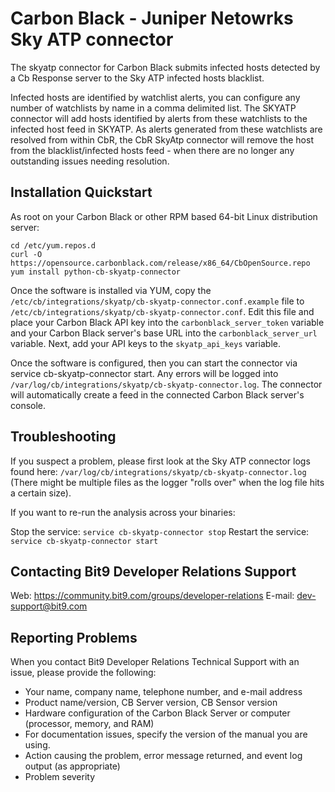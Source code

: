 # Carbon Black - Juniper Netowrks Sky ATP connector

The skyatp connector for Carbon Black submits infected hosts detected by a Cb Response server to the Sky ATP infected hosts blacklist.

Infected hosts are identified by watchlist alerts, you can configure any number of watchlists by name in a comma delimited list. 
The SKYATP connector will add hosts identified by alerts from these watchlists to the infected host feed in SKYATP. 
As alerts generated from these watchlists are resolved from within CbR, the CbR SkyAtp connector will remove the host from the blacklist/infected hosts feed - when there are no longer any outstanding issues needing resolution.

## Installation Quickstart

As root on your Carbon Black or other RPM based 64-bit Linux distribution server:

```
cd /etc/yum.repos.d
curl -O https://opensource.carbonblack.com/release/x86_64/CbOpenSource.repo
yum install python-cb-skyatp-connector
```

Once the software is installed via YUM, copy the `/etc/cb/integrations/skyatp/cb-skyatp-connector.conf.example` file to `/etc/cb/integrations/skyatp/cb-skyatp-connector.conf`. Edit this file and place your Carbon Black API key into the `carbonblack_server_token` variable and your Carbon Black server's base URL into the `carbonblack_server_url` variable. Next, add your  API keys to the `skyatp_api_keys` variable.

Once the software is configured, then you can start the connector via service cb-skyatp-connector start. Any errors will be logged into `/var/log/cb/integrations/skyatp/cb-skyatp-connector.log`. The connector will automatically create a feed in the connected Carbon Black server's console.

## Troubleshooting

If you suspect a problem, please first look at the Sky ATP connector logs found here: `/var/log/cb/integrations/skyatp/cb-skyatp-connector.log` (There might be multiple files as the logger "rolls over" when the log file hits a certain size).

If you want to re-run the analysis across your binaries:

Stop the service: `service cb-skyatp-connector stop`
Restart the service: `service cb-skyatp-connector start`


## Contacting Bit9 Developer Relations Support

Web: https://community.bit9.com/groups/developer-relations 
E-mail: dev-support@bit9.com

## Reporting Problems

When you contact Bit9 Developer Relations Technical Support with an issue, please provide the following:

* Your name, company name, telephone number, and e-mail address
* Product name/version, CB Server version, CB Sensor version
* Hardware configuration of the Carbon Black Server or computer (processor, memory, and RAM)
* For documentation issues, specify the version of the manual you are using.
* Action causing the problem, error message returned, and event log output (as appropriate)
* Problem severity
